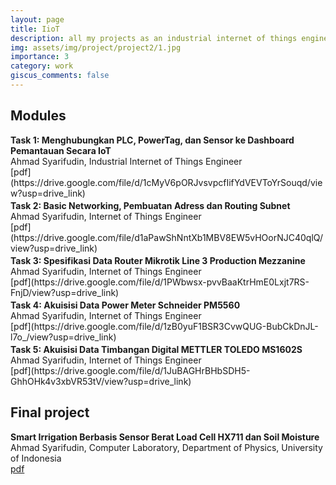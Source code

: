 ```yaml
---
layout: page
title: IioT
description: all my projects as an industrial internet of things engineer
img: assets/img/project/project2/1.jpg
importance: 3
category: work
giscus_comments: false
---
```


<h2 class="Title" >Modules</h2>
<!-- <br> -->
<b>Task 1: Menghubungkan PLC, PowerTag, dan Sensor ke Dashboard Pemantauan 
Secara IoT</b><br>
Ahmad Syarifudin, Industrial Internet of Things Engineer<br>
[pdf](https://drive.google.com/file/d/1cMyV6pORJvsvpcfIifYdVEVToYrSouqd/view?usp=drive_link)
<p style="font-size: 3px !important"></p>
<b>Task 2: Basic Networking, Pembuatan Adress dan Routing Subnet</b><br>Ahmad Syarifudin, Internet of Things Engineer<br>
[pdf](https://drive.google.com/file/d1aPawShNntXb1MBV8EW5vHOorNJC40qlQ/view?usp=drive_link)
<p style="font-size: 3px !important"></p>
<b>Task 3: Spesifikasi Data Router Mikrotik Line 3 Production Mezzanine</b><br>
Ahmad Syarifudin, Internet of Things Engineer<br>
[pdf](https://drive.google.com/file/d/1PWbwsx-pvvBaaKtrHmE0Lxjt7RS-FnjD/view?usp=drive_link)
<p style="font-size: 3px !important"></p>
<b>Task 4: Akuisisi Data Power Meter
Schneider PM5560</b><br>
Ahmad Syarifudin, Internet of Things Engineer<br>
[pdf](https://drive.google.com/file/d/1zB0yuF1BSR3CvwQUG-BubCkDnJL-l7o_/view?usp=drive_link)
<p style="font-size: 3px !important"></p>
<b>Task 5: Akuisisi Data Timbangan Digital METTLER TOLEDO MS1602S</b><br>
Ahmad Syarifudin, Internet of Things Engineer<br>
[pdf](https://drive.google.com/file/d/1JuBAGHrBHbSDH5-GhhOHk4v3xbVR53tV/view?usp=drive_link)
<p style="font-size: 3px !important"></p>


## Final project
<b>Smart Irrigation Berbasis Sensor Berat Load Cell HX711
dan Soil Moisture</b><br>
Ahmad Syarifudin, Computer Laboratory, Department of Physics, University of Indonesia<br>
[pdf](https://drive.google.com/drive/u/3/folders/1M72sCtB-AtRxNxQgG-37faDpncxUPeCv)
<p style="font-size: 3px !important"></p>